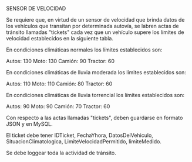 SENSOR DE VELOCIDAD

Se requiere que, en virtud de un sensor de velocidad que brinda datos
de los vehículos que transitan por determinada autovía, 
se labren actas de tránsito llamadas "tickets" cada vez que un vehículo
supere los límites de velocidad establecidos en la siguiente tabla.

En condiciones climáticas normales los límites establecidos son:

Autos: 130
Moto: 130
Camión: 90
Tractor: 60

En condiciones climáticas de lluvia moderada los límites establecidos son:

Autos: 110
Moto: 110
Camión: 80
Tractor: 60

En condiciones climáticas de lluvia torrencial los límites establecidos son:

Autos: 90
Moto: 90
Camión: 70
Tractor: 60

Con respecto a las actas llamadas "tickets", deben guardarse en formato JSON y en MySQL.

El ticket debe tener IDTicket, FechaYhora, DatosDelVehiculo, SituacionClimatologica, LimiteVelocidadPermitido, limiteMedido.

Se debe loggear toda la actividad de tránsito.
